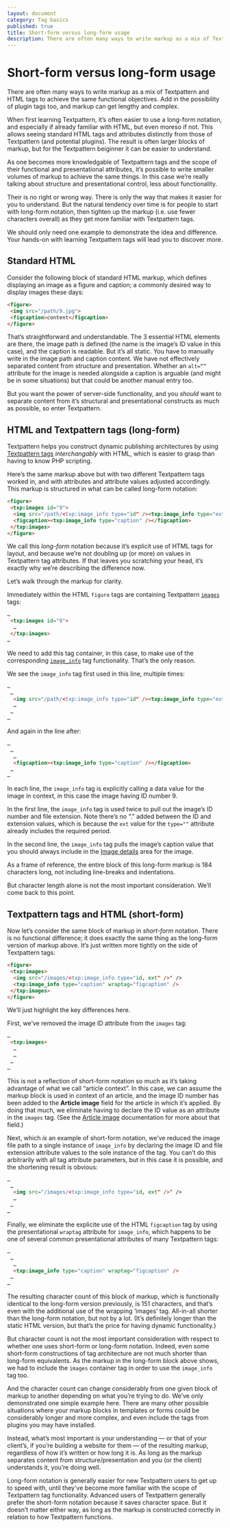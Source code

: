 ```yaml
---
layout: document
category: Tag basics
published: true
title: Short-form versus long-form usage
description: There are often many ways to write markup as a mix of Textpattern and HTML tags to achieve the same objectives. The  approach taken often changes as one becomes more familiar with building Textpattern templates.  
---
```


# Short-form versus long-form usage

There are often many ways to write markup as a mix of Textpattern and HTML tags to achieve the same functional objectives. Add in the possibility of plugin tags too, and markup can get lengthy and complex. 

When first learning Textpattern, it’s often easier to use a long-form notation, and especially if already familiar with HTML, but even moreso if not. This allows seeing standard HTML tags and attributes distinctly from those of Textpattern (and potential plugins). The result is often larger blocks of markup, but for the Textpattern beiginner it can be easier to understand. 

As one becomes more knowledgable of Textpattern tags and the scope of their functional and presentational attributes, it’s possible to write smaller volumes of markup to achieve the same things. In this case we’re really talking about structure and presentational control, less about functionality.

Their is no right or wrong way. There is only the way that makes it easier for you to understand. But the natural tendency over time is for people to start with long-form notation, then tighten up the markup (i.e. use fewer characters overall) as they get more familiar with Textpattern tags. 

We should only need one example to demonstrate the idea and difference. Your hands-on with learning Textpattern tags will lead you to discover more.

## Standard HTML

Consider the following block of standard HTML markup, which defines displaying an image as a figure and caption; a commonly desired way to display images these days:

~~~ html
<figure>
 <img src="/path/9.jpg">
 <figcaption>content</figcaption>
</figure>
~~~  

That’s straightforward and understandable. The 3 essential HTML elements are there, the image path is defined (the name is the image’s ID value in this case), and the caption is readable. But it’s all static. You have to manually write in the image path and caption content. We have not effectively separated content from structure and presentation. Whether an `alt=“”` attribute for the image is needed alongside a caption is arguable (and might be in some situations) but that could be another manual entry too.

But you want the power of server-side functionality, and you _should_ want to separate content from it’s structural and presentational constructs as much as possible, so enter Textpattern.

## HTML and Textpattern tags (long-form) 

Textpattern helps you construct dynamic publishing architectures by using [Textpattern tags](https://docs.textpattern.io/tags/) _interchangably_ with HTML, which is easier to grasp than having to know PHP scripting.

Here’s the same markup above but with two different Textpattern tags worked in, and with attributes and attribute values adjusted accordingly. This markup is structured in what can be called long-form notation:

~~~ html
<figure>
 <txp:images id="9">
  <img src="/path/<txp:image_info type="id" /><txp:image_info type="ext" />" />
  <figcaption><txp:image_info type="caption" /></figcaption>
 </txp:images>
</figure>
~~~

We call this _long-form_ notation because it’s explicit use of HTML tags for layout, and because we’re not doubling up (or more) on values in Textpattern tag attributes. If that leaves you scratching your head, it’s exactly why we’re describing the difference now.

Let’s walk through the markup for clarity.

Immediately within the HTML `figure` tags are containing Textpattern [`images`](https://docs.textpattern.io/tags/images) tags:

~~~ html
…
 <txp:images id="9">
  …
 </txp:images>
…
~~~

We need to add this tag container, in this case, to make use of the corresponding [`image_info`](https://docs.textpattern.io/tags/image_info) tag functionality. That’s the only reason. 

We see the `image_info` tag first used in this line, multiple times:

~~~ html
…
 …
  <img src="/path/<txp:image_info type="id" /><txp:image_info type="ext" />" />
  …
 …
…
~~~ 

And again in the line after:

~~~ html
…
 …
  …
  <figcaption><txp:image_info type="caption" /></figcaption>
 …
…
~~~

In each line, the `image_info` tag is explicitly calling a data value for the image in context, in this case the image having ID number 9. 

In the first line, the `image_info` tag is used twice to pull out the image’s ID number and file extension. Note there’s no “.” added between the ID and extension values, which is because the `ext` value for the `type=""` attribute already includes the required period.

In the second line, the `image_info` tag pulls the image’s caption value that you should always include in the [Image details](https://docs.textpattern.io/administration/images-panel) area for the image.

As a frame of reference, the entire block of this long-form markup is 184 characters long, not including line-breaks and indentations. 

But character length alone is not the most important consideration. We’ll come back to this point. 

## Textpattern tags and HTML (short-form)

Now let’s consider the same block of markup in _short-form_ notation. There is no functional difference; it does exactly the same thing as the long-form version of markup above. It’s just written more tightly on the side of Textpattern tags:   

~~~ html
<figure>
 <txp:images>
  <img src="/images/<txp:image_info type="id, ext" />" />
  <txp:image_info type="caption" wraptag="figcaption" />
 </txp:images>
</figure>
~~~

We’ll just highlight the key differences here.

First, we’ve removed the image ID attribute from the `images` tag: 

~~~ html
…
 <txp:images>
  …
  …
 …
…
~~~

This is not a reflection of short-form notation so much as it’s taking advantage of what we call “article context”. In this case, we can assume the markup block is used in context of an article, and the image ID number has been added to the **Article image** field for the article in which it’s applied. By doing that much, we eliminate having to declare the ID value as an attribute in the `images` tag. (See the [Article image](https://docs.textpattern.io/administration/write-panel#article-image) documentation for more about that field.)

Next, which _is_ an example of short-form notation, we’ve reduced the image file path to a single instance of `image_info` by declaring the image ID and file extension attribute values to the sole instance of the tag. You can’t do this arbitrarily with all tag attribute parameters, but in this case it is possible, and the shortening result is obvious:

~~~ html
…
 …
  <img src="/images/<txp:image_info type="id, ext" />" />
  …
 …
…
~~~

Finally, we eliminate the explicite use of the HTML `figcaption` tag by using the presentational `wraptag` attribute for `image_info`, which happens to be one of several common presentational attributes of many Textpattern tags:

~~~ html
…
 …
  …
  <txp:image_info type="caption" wraptag="figcaption" />
 …
…
~~~

The resulting character count of this block of markup, which is functionally identical to the long-form version previously, is    151 characters, and that’s even with the additional use of the wrapping ‘images’ tag. All-in-all shorter than the long-form notation, but not by a lot. (It’s definitely longer than the static HTML version, but that’s the price for having dynamic functionality.)

But character count is not the most important consideration with respect to whether one uses short-form or long-form notation. Indeed, even some short-form constructions of tag architecture are not much shorter than long-form equivalents. As the markup in the long-form block above shows, we had to include the `images` container tag in order to use the `image_info` tag too. 

And the character count can change considerably from one given block of markup to another depending on what you’re trying to do. We’ve only demonstrated one simple example here. There are many other possible situations where your markup blocks in templates or forms could be considerably longer and more complex, and even include the tags from plugins you may have installed.

Instead, what’s most important is your understanding — or that of your client’s, if you’re building a website for them — of the resulting markup, regardless of how it’s written or how long it is. As long as the markup separates content from structure/presentation and you (or the client) understands it, you’re doing well.

Long-form notation is generally easier for new Textpattern users to get up to speed with, until they’ve become more familiar with the scope of Textpattern tag functionality. Advanced users of Textpattern generally prefer the short-form notation because it saves character space. But it doesn’t matter either way, as long as the markup is constructed correctly in relation to how Textpattern functions. 